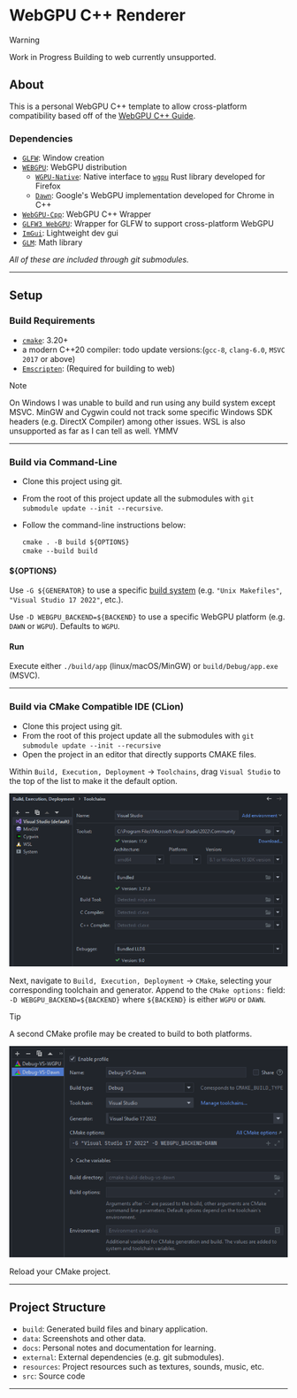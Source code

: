 # WebGPU C++ Renderer

> [!WARNING]
> Work in Progress
> Building to web currently unsupported.


## About

This is a personal WebGPU C++ template to allow cross-platform compatibility based off of the [WebGPU C++ Guide](https://eliemichel.github.io/LearnWebGPU).

### Dependencies
- [`GLFW`](https://github.com/glfw/glfw): Window creation
- [`WEBGPU`](https://github.com/eliemichel/WebGPU-distribution): WebGPU distribution
  - [`WGPU-Native`](https://github.com/gfx-rs/wgpu-native): Native interface to [`wgpu`](https://github.com/gfx-rs/wgpu) Rust library developed for Firefox
  - [`Dawn`](https://dawn.googlesource.com/dawn): Google's WebGPU implementation developed for Chrome in C++
- [`WebGPU-Cpp`](https://github.com/eliemichel/WebGPU-Cpp): WebGPU C++ Wrapper
- [`GLFW3 WebGPU`](https://github.com/eliemichel/WebGPU-Cpp): Wrapper for GLFW to support cross-platform WebGPU
- [`ImGui`](https://github.com/ocornut/imgui): Lightweight dev gui
- [`GLM`](https://github.com/g-truc/glm): Math library

_All of these are included through git submodules._

---

## Setup

### Build Requirements
- [`cmake`](https://cmake.org): 3.20+
- a modern C++20 compiler: todo update versions:(`gcc-8`, `clang-6.0`, `MSVC 2017` or above)
- [`Emscripten`](https://github.com/emscripten-core/emscripten): (Required for building to web)

> [!NOTE]  
> On Windows I was unable to build and run using any build system except MSVC. MinGW and Cygwin could not track some specific Windows SDK headers (e.g. DirectX Compiler) among other issues. WSL is also unsupported as far as I can tell as well. YMMV

---

### Build via Command-Line
- Clone this project using git.
- From the root of this project update all the submodules with `git submodule update --init --recursive`.
- Follow the command-line instructions below:

  ```
  cmake . -B build ${OPTIONS}
  cmake --build build
  ```

#### ${OPTIONS}
Use `-G ${GENERATOR}` to use a specific [build system](https://cmake.org/cmake/help/latest/manual/cmake-generators.7.html) (e.g. `"Unix Makefiles"`, `"Visual Studio 17 2022"`, etc.).

Use `-D WEBGPU_BACKEND=${BACKEND}` to use a specific WebGPU platform (e.g. `DAWN` or `WGPU`). Defaults to `WGPU`.

#### Run
Execute either `./build/app` (linux/macOS/MinGW) or `build/Debug/app.exe` (MSVC).

---

### Build via CMake Compatible IDE (CLion)

- Clone this project using git.
- From the root of this project update all the submodules with `git submodule update --init --recursive`
- Open the project in an editor that directly supports CMAKE files.

Within `Build, Execution, Deployment` -> `Toolchains`, drag `Visual Studio` to the top of the list to make it the default option.

![readme_toolchains.png](data/readme_toolchains.png)


Next, navigate to `Build, Execution, Deployment` -> `CMake`, selecting your corresponding toolchain and generator. Append to the `CMake options:` field: `-D WEBGPU_BACKEND=${BACKEND}` where `${BACKEND}` is either `WGPU` or `DAWN`.

> [!TIP]  
> A second CMake profile may be created to build to both platforms.

![readme_cmake.png](data/readme_cmake.png)

Reload your CMake project.

---

## Project Structure
- `build`: Generated build files and binary application.
- `data`: Screenshots and other data.
- `docs`: Personal notes and documentation for learning.
- `external`: External dependencies (e.g. git submodules).
- `resources`: Project resources such as textures, sounds, music, etc.
- `src`: Source code

---
